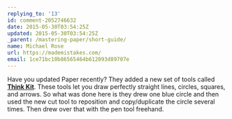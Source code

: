 ```yaml
---
replying_to: '13'
id: comment-2052746632
date: 2015-05-30T03:54:25Z
updated: 2015-05-30T03:54:25Z
_parent: /mastering-paper/short-guide/
name: Michael Rose
url: https://mademistakes.com/
email: 1ce71bc10b86565464b612093d89707e
---
```


Have you updated Paper recently? They added a new set of tools called
[**Think Kit**](https://wetransfer.zendesk.com/hc/en-us/articles/360001333846-Canvas-Drawing-Tools). These tools let you draw perfectly straight lines, circles, squares, and arrows. So what was done here is they drew one blue circle and then used the
new cut tool to reposition and copy/duplicate the circle several times. Then drew
over that with the pen tool freehand.
